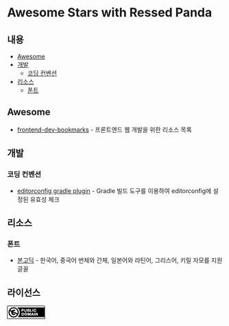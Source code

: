 Awesome Stars with Ressed Panda
=============

## 내용
 - [Awesome](#Awesome)
 - [개발](#개발)
   - [코딩 컨벤션](#코딩-컨벤션)
 - [리소스](#리소스)
   - [폰트](#폰트)

## Awesome
 - [frontend-dev-bookmarks](https://github.com/dypsilon/frontend-dev-bookmarks) - 프론트엔드 웹 개발을 위한 리소스 목록

## 개발
### 코딩 컨벤션
 - [editorconfig gradle plugin](https://github.com/ec4j/editorconfig-gradle-plugin#basic-usage) - Gradle 빌드 도구를 이용하여 editorconfig에 설정된 유효성 체크

## 리소스
### 폰트
 - [본고딕](https://github.com/adobe-fonts/source-han-sans) - 한국어, 중국어 번체와 간체, 일본어와 라틴어, 그리스어, 키릴 자모를 지원 글꼴

## 라이선스
![CC0](./media/cc0.png)
